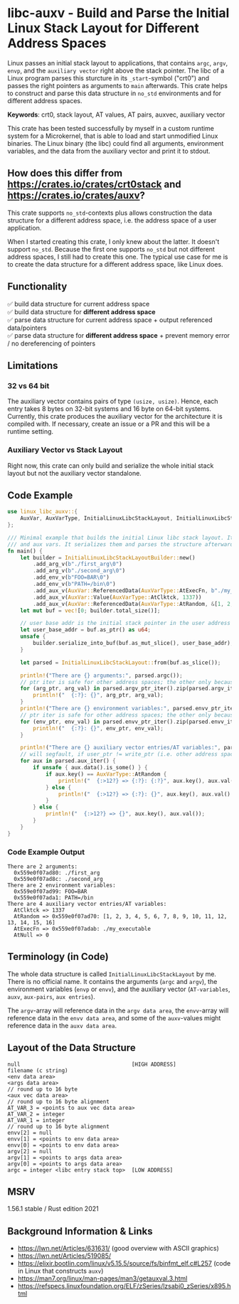 # libc-auxv - Build and Parse the Initial Linux Stack Layout for Different Address Spaces

Linux passes an initial stack layout to applications, that contains `argc`, `argv`, `envp`, and the `auxiliary vector`
right above the stack pointer. The libc of a Linux program parses this sturcture in its `_start`-symbol ("crt0") and
passes the right pointers as arguments to `main` afterwards. This crate helps to construct and parse this data structure
in `no_std` environments and for different address spaces.

**Keywords**: crt0, stack layout, AT values, AT pairs, auxvec, auxiliary vector

This crate has been tested successfully by myself in a custom runtime system for a Microkernel, that is able to load
and start unmodified Linux binaries. The Linux binary (the libc) could find all arguments,
environment variables, and the data from the auxiliary vector and print it to stdout.

## How does this differ from <https://crates.io/crates/crt0stack> and <https://crates.io/crates/auxv>?
This crate supports `no_std`-contexts plus allows construction the data structure for a different address
space, i.e. the address space of a user application.

When I started creating this crate, I only knew about the latter. It doesn't support `no_std`. Because
the first one supports `no_std` but not different address spaces, I still had to create this one.
The typical use case for me is to create the data structure for a different address space, like Linux does.

## Functionality
✅ build data structure for current address space \
✅ build data structure for **different address space** \
✅ parse data structure for current address space + output referenced data/pointers \
✅ parse data structure for **different address space** + prevent memory error / no dereferencing of pointers


## Limitations

### 32 vs 64 bit
The auxiliary vector contains pairs of type `(usize, usize)`. Hence, each entry takes 8 bytes on 32-bit systems
and 16 byte on 64-bit systems. Currently, this crate produces the auxiliary vector for the architecture it is
compiled with. If necessary, create an issue or a PR and this will be a runtime setting.

### Auxiliary Vector vs Stack Layout
Right now, this crate can only build and serialize the whole initial stack layout but not the auxiliary vector
standalone.

## Code Example
```rust
use linux_libc_auxv::{
    AuxVar, AuxVarType, InitialLinuxLibcStackLayout, InitialLinuxLibcStackLayoutBuilder,
};

/// Minimal example that builds the initial Linux libc stack layout. It includes args, envvs,
/// and aux vars. It serializes them and parses the structure afterwards.
fn main() {
    let builder = InitialLinuxLibcStackLayoutBuilder::new()
        .add_arg_v(b"./first_arg\0")
        .add_arg_v(b"./second_arg\0")
        .add_env_v(b"FOO=BAR\0")
        .add_env_v(b"PATH=/bin\0")
        .add_aux_v(AuxVar::ReferencedData(AuxVarType::AtExecFn, b"./my_executable\0"))
        .add_aux_v(AuxVar::Value(AuxVarType::AtClktck, 1337))
        .add_aux_v(AuxVar::ReferencedData(AuxVarType::AtRandom, &[1, 2, 3, 4, 5, 6, 7, 8, 9, 10, 11, 12, 13, 14, 15, 16]));
    let mut buf = vec![0; builder.total_size()];

    // user base addr is the initial stack pointer in the user address space
    let user_base_addr = buf.as_ptr() as u64;
    unsafe {
        builder.serialize_into_buf(buf.as_mut_slice(), user_base_addr);
    }

    let parsed = InitialLinuxLibcStackLayout::from(buf.as_slice());

    println!("There are {} arguments:", parsed.argc());
    // ptr iter is safe for other address spaces; the other only because here user_addr == write_addr
    for (arg_ptr, arg_val) in parsed.argv_ptr_iter().zip(parsed.argv_iter()) {
        println!("  {:?}: {}", arg_ptr, arg_val);
    }
    println!("There are {} environment variables:", parsed.envv_ptr_iter().count());
    // ptr iter is safe for other address spaces; the other only because here user_addr == write_addr
    for (env_ptr, env_val) in parsed.envv_ptr_iter().zip(parsed.envv_iter()) {
        println!("  {:?}: {}", env_ptr, env_val);
    }

    println!("There are {} auxiliary vector entries/AT variables:", parsed.aux_iter().count());
    // will segfault, if user_ptr != write_ptr (i.e. other address space)
    for aux in parsed.aux_iter() {
        if unsafe { aux.data().is_some() } {
            if aux.key() == AuxVarType::AtRandom {
                println!("  {:>12?} => {:?}: {:?}", aux.key(), aux.val() as *const u8, unsafe { aux.data().unwrap() });
            } else {
                println!("  {:>12?} => {:?}: {}", aux.key(), aux.val() as *const u8, unsafe { aux.c_str().unwrap() });
            }
        } else {
            println!("  {:>12?} => {}", aux.key(), aux.val());
        }
    }
}
```

### Code Example Output
```text
There are 2 arguments:
  0x559e0f07ad80: ./first_arg
  0x559e0f07ad8c: ./second_arg
There are 2 environment variables:
  0x559e0f07ad99: FOO=BAR
  0x559e0f07ada1: PATH=/bin
There are 4 auxiliary vector entries/AT variables:
  AtClktck => 1337
  AtRandom => 0x559e0f07ad70: [1, 2, 3, 4, 5, 6, 7, 8, 9, 10, 11, 12, 13, 14, 15, 16]
  AtExecFn => 0x559e0f07adab: ./my_executable
  AtNull => 0
```

## Terminology (in Code)
The whole data structure is called `InitialLinuxLibcStackLayout` by me. There is no official name. It contains
the arguments (`argc` and `argv`), the environment variables (`envp` or `envv`), and the auxiliary vector
(`AT-variables`, `auxv`, `aux-pairs`, `aux entries`).

The `argv`-array will reference data in the `argv data area`, the `envv`-array will reference data in the
`envv data area`, and some of the `auxv`-values might reference data in the `auxv data area`.

## Layout of the Data Structure
```text
null                                   [HIGH ADDRESS]
filename (c string)
<env data area>
<args data area>
// round up to 16 byte
<aux vec data area>
// round up to 16 byte alignment
AT_VAR_3 = <points to aux vec data area>
AT_VAR_2 = integer
AT_VAR_1 = integer
// round up to 16 byte alignment
envv[2] = null
envv[1] = <points to env data area>
envv[0] = <points to env data area>
argv[2] = null
argv[1] = <points to args data area>
argv[0] = <points to args data area>
argc = integer <libc entry stack top>  [LOW ADDRESS]
```

## MSRV
1.56.1 stable / Rust edition 2021

## Background Information & Links
- <https://lwn.net/Articles/631631/> (good overview with ASCII graphics)
- <https://lwn.net/Articles/519085/>
- <https://elixir.bootlin.com/linux/v5.15.5/source/fs/binfmt_elf.c#L257> (code in Linux that constructs `auxv`)
- <https://man7.org/linux/man-pages/man3/getauxval.3.html>
- <https://refspecs.linuxfoundation.org/ELF/zSeries/lzsabi0_zSeries/x895.html>
